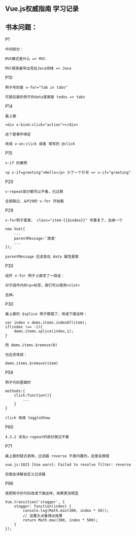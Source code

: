 Vue.js权威指南 学习记录
---

书本问题：
---

P1
    
    中间部分：
    
    MVX模式是什么 => MVC

    MVC框架最早出现在Jaca领域 => Java

P10

    例子写的是 v-for="tab in tabs"

    可是后面的例子的data里面是 todos => tabs

P14

    最上面

    <div v-bind:click="action"></div>

    这个是事件绑定

    改成 v-on:click 或者 简写的 @click

P15

    v-if 的案例

    <p v-if=greeting">Hello</p> 少了一个引号 => v-if="greeting"

P20

    v-repeat部分都可以不看，已过期

    全部跳过，从P29的 v-for 开始看

P29

    v-for例子里面， class="item-{{$index}}" 写重复了，去掉一个

    new Vue({
        ...
        parentMessage:'滴滴'
        ...
    });

    parentMessage 应该放在 data 属性里面

P30

    组件 v-for 例子上面写了一段话：

    对于组件内的<p>标签，我们可以使用<slot>

    去掉。

P30

    最上面的 $splice 例子都错了，改成下面这样：

    var index = demo.items.indexOf(item);
    if(index !== -1){
        demo.items.splice(index,1);
    }

    而 demo.items.$remove(0)

    也应该改成：

    demo.items.$remove(item)

P59

    例子代码里面的

    methods:{
        click:function(){
            ...
        }
    }

    click 改成 toggleShow

P60
    
    4.3.2 涉及v-repeat的部分跳过不看

P71

    最上面的链式调用，过滤器 reverse 不是内置的，这里会报错

    vue.js:1023 [Vue warn]: Failed to resolve filter: reverse

    后面会讲解自定义过滤器

P96 
    
    我把例子的代码改成下面这样，效果更加明显
    
    Vue.transition('stagger', {
        stagger: function(index) {
            console.log(Math.min(300, index * 50));
            // 设置大点看得出效果
            return Math.max(300, index * 500);
        }
    });

